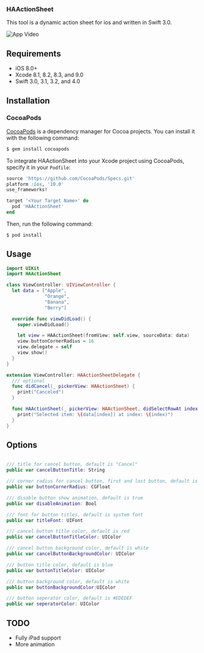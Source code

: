 ### HAActionSheet

This tool is a dynamic action sheet for ios and written in Swift 3.0.

![App Video](https://github.com/hasanlsn/HAActionSheet/raw/master/appvideo2.gif)

## Requirements

- iOS 8.0+
- Xcode 8.1, 8.2, 8.3, and 9.0
- Swift 3.0, 3.1, 3.2, and 4.0

## Installation

### CocoaPods

[CocoaPods](http://cocoapods.org) is a dependency manager for Cocoa projects. You can install it with the following command:

```bash
$ gem install cocoapods
```

To integrate HAActionSheet into your Xcode project using CocoaPods, specify it in your `Podfile`:

```ruby
source 'https://github.com/CocoaPods/Specs.git'
platform :ios, '10.0'
use_frameworks!

target '<Your Target Name>' do
  pod 'HAActionSheet'
end
```

Then, run the following command:

```bash
$ pod install
```

## Usage

```swift
import UIKit
import HAActionSheet

class ViewController: UIViewController {
  let data = ["Apple",
              "Orange",
              "Banana",
              "Berry"]

  override func viewDidLoad() {
    super.viewDidLoad()

    let view = HAActionSheet(fromView: self.view, sourceData: data)
    view.buttonCornerRadius = 16
    view.delegate = self
    view.show()
  } 
}

extension ViewController: HAActionSheetDelegate {
  /// optional
  func didCancel(_ pickerView: HAActionSheet) {
    print("Canceled")
  }

  func HAActionSheet(_ pickerView: HAActionSheet, didSelectRowAt index: Int) {
    print("Selected item: \(data[index]) at index: \(index)")
  }
}
```

## Options

```swift

/// title for cancel button, default is "Cancel"
public var cancelButtonTitle: String

/// corner radius for cancel button, first and last button, default is 0.0
public var buttonCornerRadius: CGFloat

/// disable button show animation, default is true
public var disableAnimation: Bool

/// font for button titles, default is system font
public var titleFont: UIFont

/// cancel button title color, default is red
public var cancelButtonTitleColor: UIColor

/// cancel button background color, default is white
public var cancelButtonBackgroundColor: UIColor

/// button title color, default is blue
public var buttonTitleColor: UIColor

/// button background color, default is white
public var buttonBackgroundColor:UIColor

/// button seperator color, default is #EDEDEF
public var seperatorColor: UIColor
```

## TODO

- Fully iPad support
- More animation
